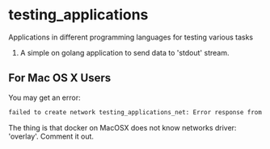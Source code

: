 # testing_applications
Applications in different programming languages for testing various tasks


1. A simple on golang application to send data to 'stdout' stream.

## For Mac OS X Users

You may get an error:
``` bash
failed to create network testing_applications_net: Error response from daemon: This node is not a swarm manager. Use "docker swarm init" or "docker swarm join" to connect this node to swarm and try again.
```
The thing is that docker on MacOSX does not know  networks driver: 'overlay'. Comment it out.
